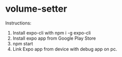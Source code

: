 # volume-setter

Instructions: 
1. Install expo-cli with npm i -g expo-cli
2. Install expo app from Google Play Store
3. npm start
4. Link Expo app from device with debug app on pc.
